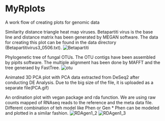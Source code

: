 # MyRplots
A work flow of creating plots for genomic data

Similarity distance triangle heat map viruses. Betapartiti virus is the base line and distance matrix has been generated by MEGAN software. The data for creating this plot can be found in the data directory (Betapartitivirus3_0506.txt).
![Betapartiti](https://user-images.githubusercontent.com/5850834/110478112-aa232800-80ec-11eb-938b-9004dcee0879.jpg)

Phylogenetic tree of fungal OTUs. The OTU contigs have been assembled by pipits software. The multiple alignment has been done by MAFFT and the tree generaed by FastTree. 
![otu](https://user-images.githubusercontent.com/5850834/110479327-f15de880-80ed-11eb-9c3f-04ee99c90f19.jpg)

Animated 3D PCA plot with PCA data extracted from DeSeq2 after conducting DE Analysis. Due to the big size of the file, it is uploaded as a separate file(PCA.gif)

An ordination plot with vegan package and rda function. We are using raw counts mapped of RNAseq reads to the reference and the meta data file. Different combination of teh model like Phen or Gen * Phen can be modeled and plotted in a similar fashion. 
![RDAgen1_2](https://user-images.githubusercontent.com/5850834/110599923-0db06280-818c-11eb-8fe1-35738f215372.png)
![RDAgen1_3](https://user-images.githubusercontent.com/5850834/110599938-10ab5300-818c-11eb-988d-ac237afaffb7.png)



